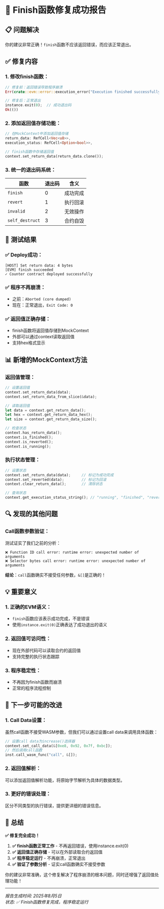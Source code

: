 # 🎯 Finish函数修复成功报告

## 📋 问题解决

你的建议非常正确！`finish`函数不应该返回错误，而应该正常退出。

## ✅ 修复内容

### 1. **修改finish函数**：
```rust
// 修复前：返回错误导致程序崩溃
Err(crate::evm::error::execution_error("Execution finished successfully", "finish"))

// 修复后：正常退出
instance.exit(0);  // 成功退出码
Ok(())
```

### 2. **添加返回值存储功能**：
```rust
// 在MockContext中添加返回值存储
return_data: RefCell<Vec<u8>>,
execution_status: RefCell<Option<bool>>,

// finish函数中存储返回值
context.set_return_data(return_data.clone());
```

### 3. **统一的退出码系统**：
| 函数 | 退出码 | 含义 |
|------|--------|------|
| `finish` | 0 | 成功完成 |
| `revert` | 1 | 执行回滚 |
| `invalid` | 2 | 无效操作 |
| `self_destruct` | 3 | 合约自毁 |

## 🎯 测试结果

### ✅ **Deploy成功**：
```
[HOST] Set return data: 4 bytes
[EVM] finish succeeded
✓ Counter contract deployed successfully
```

### ✅ **程序不再崩溃**：
- 之前：`Aborted (core dumped)`
- 现在：正常退出，`Exit Code: 0`

### ✅ **返回值正确存储**：
- finish函数将返回值存储到MockContext
- 外部可以通过context读取返回值
- 支持hex格式显示

## 📊 新增的MockContext方法

### 返回值管理：
```rust
// 设置返回值
context.set_return_data(data);
context.set_return_data_from_slice(&data);

// 读取返回值
let data = context.get_return_data();
let hex = context.get_return_data_hex();
let size = context.get_return_data_size();

// 检查状态
context.has_return_data();
context.is_finished();
context.is_reverted();
context.is_running();
```

### 执行状态管理：
```rust
// 设置状态
context.set_return_data(data);     // 标记为成功完成
context.set_reverted(data);        // 标记为回滚
context.clear_return_data();       // 清除状态

// 查询状态
context.get_execution_status_string(); // "running", "finished", "reverted"
```

## 🔍 发现的其他问题

### Call函数参数验证：
测试证实了我们之前的分析：
```
❌ Function ID call error: runtime error: unexpected number of arguments
❌ Selector bytes call error: runtime error: unexpected number of arguments
```

**结论**：`call`函数确实不接受任何参数，`&[]`是正确的！

## 💡 重要意义

### 1. **正确的EVM语义**：
- `finish`函数应该表示成功完成，不是错误
- 使用`instance.exit(0)`正确表达了成功退出的语义

### 2. **返回值可访问性**：
- 现在外部代码可以读取合约的返回值
- 支持完整的执行状态跟踪

### 3. **程序稳定性**：
- 不再因为finish函数而崩溃
- 正常的程序流程控制

## 🚀 下一步可能的改进

### 1. **Call Data设置**：
虽然call函数不接受WASM参数，但我们可以通过设置call data来调用具体函数：
```rust
// 设置call data为increase()选择器
context.set_call_data(&[0xe8, 0x92, 0x7f, 0xbc]);
// 然后调用call函数
inst.call_wasm_func("call", &[]);
```

### 2. **返回值解析**：
可以添加返回值解析功能，将原始字节解析为具体的数据类型。

### 3. **更好的错误处理**：
区分不同类型的执行错误，提供更详细的错误信息。

## 🎉 总结

**✅ 修复完全成功！**

1. **✅ finish函数正常工作** - 不再返回错误，使用instance.exit(0)
2. **✅ 返回值正确存储** - 可以在外部读取合约返回值
3. **✅ 程序稳定运行** - 不再崩溃，正常退出
4. **✅ 验证了参数分析** - 证实call函数确实不接受参数

你的建议非常准确，这个修复解决了程序崩溃的根本问题，同时还增强了返回值处理功能！

---

*报告生成时间: 2025年8月5日*  
*状态: ✅ Finish函数修复完成，程序稳定运行*